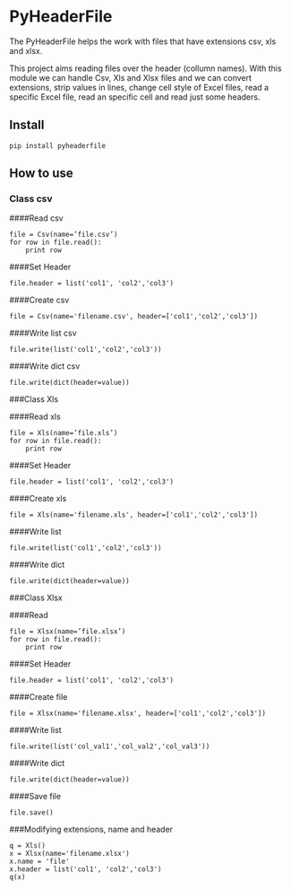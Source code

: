 # PyHeaderFile

The PyHeaderFile helps the work with files that have extensions csv, xls and xlsx.

This project aims reading files over the header (collumn names). With this module we can handle Csv, Xls and Xlsx files and we can convert extensions, strip values in lines, change cell style of Excel files, read a specific Excel file, read an specific cell and read just some headers.

## Install
```pip install pyheaderfile```

## How to use
### Class csv

####Read csv
```
file = Csv(name=’file.csv’)
for row in file.read():
    print row  
```

####Set Header
```
file.header = list('col1', 'col2','col3')
```

####Create csv
```
file = Csv(name='filename.csv', header=['col1','col2','col3'])
```

####Write list csv
```
file.write(list('col1','col2','col3'))
```

####Write dict csv
```
file.write(dict(header=value))
```
###Class Xls

####Read xls
```
file = Xls(name=’file.xls’)
for row in file.read():
    print row  
```

####Set Header
```
file.header = list('col1', 'col2','col3')
```

####Create xls
```
file = Xls(name='filename.xls', header=['col1','col2','col3'])
```

####Write list
```
file.write(list('col1','col2','col3'))
```

####Write dict
```
file.write(dict(header=value))
```

###Class Xlsx

####Read
```
file = Xlsx(name=’file.xlsx’)
for row in file.read():
    print row  
```

####Set Header
```
file.header = list('col1', 'col2','col3')
```

####Create file
```
file = Xlsx(name='filename.xlsx', header=['col1','col2','col3'])
```

####Write list
```
file.write(list('col_val1','col_val2','col_val3'))
```

####Write dict
```
file.write(dict(header=value))
```

####Save file
```
file.save()
```

###Modifying extensions, name and header
```
q = Xls()
x = Xlsx(name='filename.xlsx')
x.name = 'file'
x.header = list('col1', 'col2','col3')
q(x)
```
